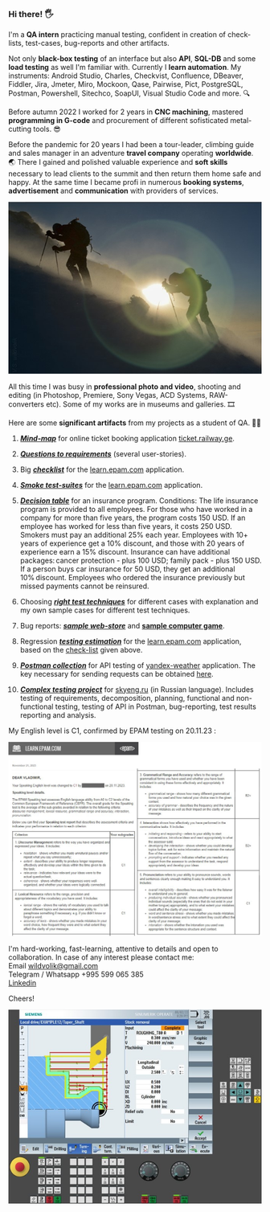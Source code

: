 ### **Hi there!** 🖐 ###

I'm a **QA intern** practicing manual testing, confident in creation of check-lists, test-cases, bug-reports and other artifacts.

Not only **black-box testing** of an interface but also **API**, **SQL-DB** and some **load testing** as well I'm familiar with. Currently I **learn automation**. My instruments: Android Studio, Charles, Checkvist, Confluence, DBeaver, Fiddler, Jira, Jmeter, Miro, Mockoon, Qase, Pairwise, Pict, PostgreSQL, Postman, Powershell, Sitechco, SoapUI, Visual Studio Code and more. 🔍

Before autumn 2022 I worked for 2 years in **CNC machining**, mastered **programming in G-code** and procurement of different sofisticated metal-cutting tools. 😎

Before the pandemic for 20 years I had been a tour-leader, climbing guide and sales manager in an adventure **travel company** operating **worldwide**. 🌏 There I gained and polished valuable experience and **soft skills** necessary to lead clients to the summit and then return them home safe and happy. At the same time I became profi in numerous **booking systems**, **advertisement** and **communication** with providers of services. 

![Climb to Mt Elbrus](https://github.com/Voldemar-QA/Images/blob/main/Elbrus-climb.jpg "Climb to Mt Elbrus, 5642 m. Classic route from the South.")

All this time I was busy in **professional photo and video**, shooting and editing (in Photoshop, Premiere, Sony Vegas, ACD Systems, RAW-converters etc). Some of my works are in museums and galleries. 🎞

Here are some **significant artifacts** from my projects as a student of QA. 👨‍🎓

1. [***Mind-map***](https://miro.com/app/board/uXjVPvR5kGQ=/?share_link_id=969137486748/ "Web-site decomposition") for online ticket booking application [ticket.railway.ge](https://ticket.railway.ge/ "Georgian railways").

2. [***Questions to requirements***](https://docs.google.com/spreadsheets/d/1wVwxVt6Y_gsgqSwQEPTPyHUioSpc-YuH/edit?usp=sharing&ouid=105415505288474678882&rtpof=true&sd=true "Testing of requirements") (several user-stories). 

3. Big [***checklist***](https://docs.google.com/spreadsheets/d/18Yxt6bXUFRgljXRC4knh9G29laaVANsGyBxXDw6erb8/edit?usp=sharing "Functional & non-functional testing") for the [learn.epam.com](https://learn.epam.com "EPAM learning platform") application. 

4. [***Smoke test-suites***](https://docs.google.com/document/d/15NyeihxZqBdsB-HK1iCeAiLTiXJuv3SR74KBVRXuDeI/edit?usp=sharing "15 test-cases in www.Qase.io") for the [learn.epam.com](https://learn.epam.com "EPAM learning platform") application.

5. [***Decision table***](https://docs.google.com/spreadsheets/d/1Bk-55F_so79uQc4V0JIhAN6HgyNEZq4RyPuIwHgHehY/edit?usp=sharing "Combinatorics technique") for an insurance program. Conditions: The life insurance program is provided to all employees. For those who have worked in a company for more than five years, the program costs 150 USD. If an employee has worked for less than five years, it costs 250 USD. Smokers must pay an additional 25% each year. Employees with 10+ years of experience get a 10% discount, and those with 20 years of experience earn a 15% discount. Insurance can have additional packages: cancer protection - plus 100 USD; family pack - plus 150 USD. If a person buys car insurance for 50 USD, they get an additional 10% discount. Employees who ordered the insurance previously but missed payments cannot be reinsured.

6. Choosing [***right test techniques***](https://docs.google.com/document/d/1C8JB1dRW4cqxKqrtW8DPRFC4dxXsOyIF/edit?usp=sharing&ouid=105415505288474678882&rtpof=true&sd=true "EPAM learning platform") for different cases with explanation and my own sample cases for different test techniques.

7. Bug reports: [***sample web-store***](https://docs.google.com/document/d/1DYOHFGlMfoGjTAntnSOWmCKIH04kDKSyEt9MPV39Kdo/edit?usp=sharing "Screenshots from Jira bug-tracking system") and [**sample computer game**](https://docs.google.com/document/d/17tjsF-Mf28RJlxRF6r9r5ysA7K7X6AX5lQq2NZHWESs/edit?usp=sharing "Screenshots from Jira bug-tracking system").

8. Regression [***testing estimation***](https://docs.google.com/document/d/121PTnPtiYDMQHKdg2vwMIe98cY84NGXa/edit?usp=sharing&ouid=105415505288474678882&rtpof=true&sd=true "Work breakdow structure (WBS) and other techniques") for the [learn.epam.com](https://learn.epam.com "EPAM learning platform") application, based on the [check-list](https://docs.google.com/spreadsheets/d/18Yxt6bXUFRgljXRC4knh9G29laaVANsGyBxXDw6erb8/edit#gid=2133337874 "Regression check-list for EPAM learning platform") given above.

9. [***Postman collection***](https://drive.google.com/file/d/1ySB6abp5n4q_fCeEB6rrCR6QD_h-WM16/view?usp=sharing "Testing of API") for API testing of [yandex-weather](https://yandex.com.ge/weather "Weather forecast") application. The key necessary for sending requests can be obtained [here](https://developer.tech.yandex.ru/?from=commercial "Instructions are in Russian").

10. [***Complex testing project***](https://drive.google.com/file/d/15DmbPPI3zHDn-pAFrDMnwLQqddWsCsy9/view?usp=sharing "Full-fledged testing project") for [skyeng.ru](https://skyeng.ru/ "Skyeng learning platform") (in Russian language). Includes testing of requirements, decomposition, planning, functional and non-functional testing, testing of API in Postman, bug-reporting, test results reporting and analysis.

My English level is C1, confirmed by EPAM testing on 20.11.23 :

![English level assessment](https://github.com/Voldemar-QA/Images/blob/main/English7.jpg "English level assessment - C1")

I'm hard-working, fast-learning, attentive to details and open to collaboration. In case of any interest please contact me:<br>
Email wildvolik@gmail.com <br>
Telegram / Whatsapp +995 599 065 385<br>
[Linkedin](https://www.linkedin.com/in/vladimir-stoliarov-610422234 "Vladimir Stoliarov at Linkedin")

Cheers!

![CNC G-code program visualization](https://github.com/Voldemar-QA/Images/blob/main/Sinutrain.jpg "CNC G-code program visualization")
